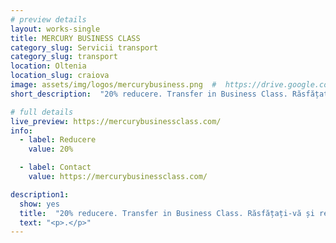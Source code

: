 ```yaml
---
# preview details
layout: works-single
title: MERCURY BUSINESS CLASS
category_slug: Servicii transport
category_slug: transport
location: Oltenia
location_slug: craiova
image: assets/img/logos/mercurybusiness.png  #  https://drive.google.com/file/d/174YCIEyf0-GDAoTUZz1Ug7x6EsR2X4Tk/view?usp=share_link
short_description:  "20% reducere. Transfer in Business Class. Răsfățați-vă și relaxați-vă în timp ce un șofer profesionist vă va duce la întâlnirea de afaceri sau la aeroport ca VIP. Oferim un serviciu elegant și profesionist. Șoferii noștri vorbesc fluent română, engleză și italiană."

# full details
live_preview: https://mercurybusinessclass.com/
info:
  - label: Reducere
    value: 20%

  - label: Contact
    value: https://mercurybusinessclass.com/

description1:
  show: yes
  title:  "20% reducere. Transfer in Business Class. Răsfățați-vă și relaxați-vă în timp ce un șofer profesionist vă va duce la întâlnirea de afaceri sau la aeroport ca VIP. Oferim un serviciu elegant și profesionist. Șoferii noștri vorbesc fluent română, engleză și italiană."
  text: "<p>.</p>"
---
```

